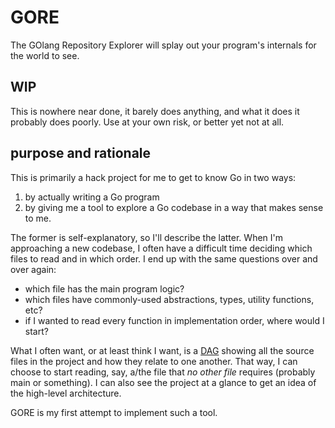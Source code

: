 # GORE

The GOlang Repository Explorer will splay out your program's internals for the
world to see.


## WIP

This is nowhere near done, it barely does anything, and what it does it probably
does poorly. Use at your own risk, or better yet not at all.

## purpose and rationale

This is primarily a hack project for me to get to know Go in two ways:

1. by actually writing a Go program
2. by giving me a tool to explore a Go codebase in a way that makes sense to me.

The former is self-explanatory, so I'll describe the latter. When I'm
approaching a new codebase, I often have a difficult time deciding which files
to read and in which order. I end up with the same questions over and over
again:

* which file has the main program logic?
* which files have commonly-used abstractions, types, utility functions, etc?
* if I wanted to read every function in implementation order, where would I
  start?

What I often want, or at least think I want, is a
[DAG](https://en.wikipedia.org/wiki/Directed_acyclic_graph) showing all the
source files in the project and how they relate to one another. That way, I can
choose to start reading, say, a/the file that *no other file* requires (probably
main or something). I can also see the project at a glance to get an idea of the
high-level architecture.

GORE is my first attempt to implement such a tool.
